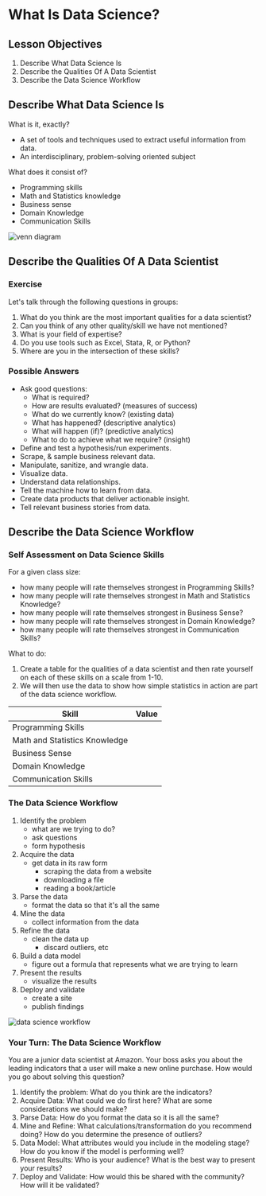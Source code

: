 # What Is Data Science?

## Lesson Objectives

1. Describe What Data Science Is
1. Describe the Qualities Of A Data Scientist
1. Describe the Data Science Workflow

## Describe What Data Science Is

What is it, exactly?

- A set of tools and techniques used to extract useful information from data.
- An interdisciplinary, problem-solving oriented subject

What does it consist of?

- Programming skills
- Math and Statistics knowledge
- Business sense
- Domain Knowledge
- Communication Skills

![venn diagram](https://static1.squarespace.com/static/5150aec6e4b0e340ec52710a/t/51525c33e4b0b3e0d10f77ab/1364352052403/Data_Science_VD.png)

## Describe the Qualities Of A Data Scientist

### Exercise

Let's talk through the following questions in groups:

1. What do you think are the most important qualities for a data scientist?
2. Can you think of any other quality/skill we have not mentioned?
3. What is your field of expertise?
4. Do you use tools such as Excel, Stata, R, or Python?
5. Where are you in the intersection of these skills?

### Possible Answers

- Ask good questions:
    - What is required?
    - How are results evaluated? (measures of success)
    - What do we currently know? (existing data)
    - What has happened? (descriptive analytics)
    - What will happen (if)? (predictive analytics)
    - What to do to achieve what we require? (insight)
- Define and test a hypothesis/run experiments.
- Scrape, & sample business relevant data.
- Manipulate, sanitize, and wrangle data.
- Visualize data.
- Understand data relationships.
- Tell the machine how to learn from data.
- Create data products that deliver actionable insight.
- Tell relevant business stories from data.

## Describe the Data Science Workflow

### Self Assessment on Data Science Skills

For a given class size:

- how many people will rate themselves strongest in Programming Skills?
- how many people will rate themselves strongest in Math and Statistics Knowledge?
- how many people will rate themselves strongest in Business Sense?
- how many people will rate themselves strongest in Domain Knowledge?
- how many people will rate themselves strongest in Communication Skills?

What to do:

1. Create a table for the qualities of a data scientist and then rate yourself on each of these skills on a scale from 1-10.
1. We will then use the data to show how simple statistics in action are part of the data science workflow.

| Skill | Value |
| --- | --- |
| Programming Skills |  |
| Math and Statistics Knowledge  |  |
| Business Sense |  |
| Domain Knowledge |  |
| Communication Skills |  |

### The Data Science Workflow

1. Identify the problem
    - what are we trying to do?
    - ask questions
    - form hypothesis
1. Acquire the data
    - get data in its raw form
        - scraping the data from a website
        - downloading a file
        - reading a book/article
1. Parse the data
    - format the data so that it's all the same
1. Mine the data
    - collect information from the data
1. Refine the data
    - clean the data up
        - discard outliers, etc
1. Build a data model
    - figure out a formula that represents what we are trying to learn
1. Present the results
    - visualize the results
1. Deploy and validate
    - create a site
    - publish findings

![data science workflow](https://raw.githubusercontent.com/generalassembly-studio/data-science-101-cwe-materials/master/curriculum/02-materials/code/data-science-workflow-example.jpg)


### Your Turn: The Data Science Workflow

You are a junior data scientist at Amazon. Your boss asks you about the leading indicators that a user will make a new online purchase. How would you go about solving this question?

1. Identify the problem: What do you think are the indicators?
1. Acquire Data: What could we do first here? What are some considerations we should make?
1. Parse Data: How do you format the data so it is all the same?
1. Mine and Refine: What calculations/transformation do you recommend doing? How do you determine the presence of outliers?
1. Data Model: What attributes would you include in the modeling stage? How do you know if the model is performing well?
1. Present Results: Who is your audience? What is the best way to present your results?
1. Deploy and Validate: How would this be shared with the community?  How will it be validated?
